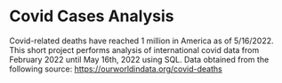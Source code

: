# Covid Cases Analysis
Covid-related deaths have reached 1 million in America as of 5/16/2022.
This short project performs analysis of international covid data from February 2022 until May 16th, 2022 using SQL.
Data obtained from the following source: https://ourworldindata.org/covid-deaths
